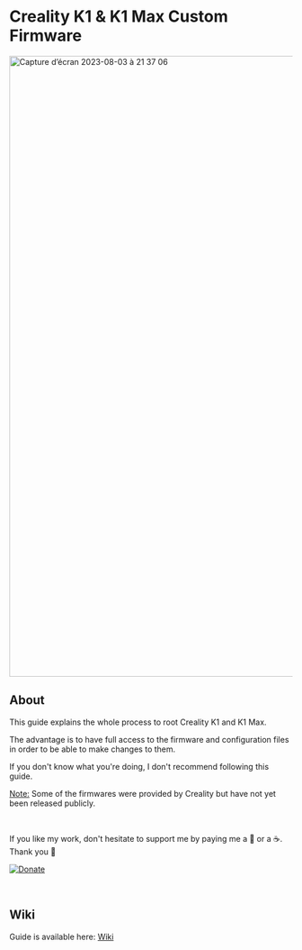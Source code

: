 # Creality K1 & K1 Max Custom Firmware

<img width="1102" alt="Capture d’écran 2023-08-03 à 21 37 06" src="https://github.com/Guilouz/Creality-K1-and-K1-Max/assets/12702322/c0815e43-74c2-45ce-bf22-3827034d51cb">

## About

This guide explains the whole process to root Creality K1 and K1 Max.

The advantage is to have full access to the firmware and configuration files in order to be able to make changes to them.

If you don't know what you're doing, I don't recommend following this guide.

<u>Note:</u> Some of the firmwares were provided by Creality but have not yet been released publicly.

<br />

If you like my work, don't hesitate to support me by paying me a 🍺 or a ☕. Thank you 🙂

[ ![Donate](https://user-images.githubusercontent.com/12702322/250208749-5573a4ac-038e-4214-bf98-3c4648032fb5.png) ](https://www.paypal.me/CyrilGuislain)

<br />

## Wiki

Guide is  available here: [Wiki](https://github.com/Guilouz/Creality-K1-and-K1-Max/wiki)

<br />

